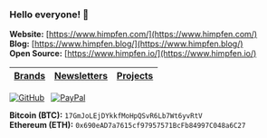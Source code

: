 ### Hello everyone! 👋

**Website:** [https://www.himpfen.com/](https://www.himpfen.com/) <br />
**Blog:** [https://www.himpfen.blog/](https://www.himpfen.blog/) <br />
**Open Source:** [https://www.himpfen.io/](https://www.himpfen.io/)

| [Brands](https://github.com/brandonhimpfen/brands#readme) | [Newsletters](https://github.com/brandonhimpfen/newsletters#readme) | [Projects](https://github.com/brandonhimpfen/projects#readme) |
| ------ | ----------- | -------- |

[![GitHub](https://srv-cdn.himpfen.io/badges/github/github-flat.svg)](https://clicksrv.net/3L) &nbsp; [![PayPal](https://srv-cdn.himpfen.io/badges/buymeacoffee/buymeacoffee-flat.svg)](https://clicksrv.net/3M)

**Bitcoin (BTC):** `17GmJoLEjDYkkfMoHpQSvR6Lb7Wt6yvRtV` <br />
**Ethereum (ETH):** `0x690eAD7a7615cf97957571BcFb84997C048a6C27`
